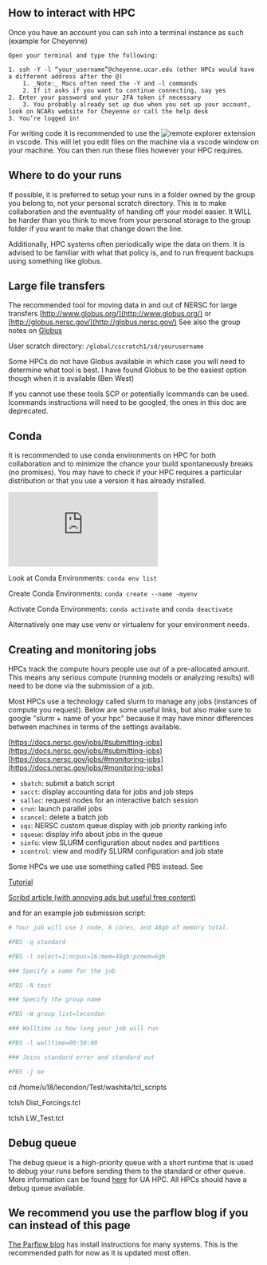 ## How to interact with HPC
Once you have an account you can ssh into a terminal instance as such (example for Cheyenne)

    Open your terminal and type the following: 

    1. ssh -Y -l “your_username”@cheyenne.ucar.edu (other HPCs would have a different address after the @)
        1. _Note:_ Macs often need the -Y and -l commands
        2. If it asks if you want to continue connecting, say yes
    2. Enter your password and your 2FA token if necessary
        3. You probably already set up duo when you set up your account, look on NCARs website for Cheyenne or call the help desk
    3. You’re logged in!

For writing code it is recommended to use the ![remote explorer extension](https://code.visualstudio.com/docs/remote/ssh) in vscode. This will let you edit files on the machine via a vscode window on your machine. You can then run these files however your HPC requires.

## Where to do your runs
If possible, it is preferred to setup your runs in a folder owned by the group you belong to, not your personal scratch directory. This is to make collaboration and the eventuality of handing off your model easier. It WILL be harder than you think to move from your personal storage to the group folder if you want to make that change down the line.

Additionally, HPC systems often periodically wipe the data on them. It is advised to be familiar with what that policy is, and to run frequent backups using something like globus.

## Large file transfers
The recommended tool for moving data in and out of NERSC for large transfers
[http://www.globus.org/](http://www.globus.org/) or [http://globus.nersc.gov/](http://globus.nersc.gov/)
See also the group notes on [Globus](../data_and_file_transfers/globus.md)

User scratch directory: `/global/cscratch1/sd/yourusername`

Some HPCs do not have Globus available in which case you will need to determine what tool is best. I have found Globus to be the easiest option though when it is available (Ben West)

If you cannot use these tools SCP or potentially Icommands can be used. Icommands instructions will need to be googled, the ones in this doc are deprecated.

## Conda
It is recommended to use conda environments on HPC for both collaboration and to minimize the chance your build spontaneously breaks (no promises). You may have to check if your HPC requires a particular distribution or that you use a version it has already installed.

![anaconda instructions](https://conda.io/projects/conda/en/latest/user-guide/getting-started.html)

Look at Conda Environments: `conda env list`

Create Conda Environments: `conda create --name -myenv`

Activate Conda Environments: `conda activate` and `conda deactivate`

Alternatively one may use venv or virtualenv for your environment needs.

## Creating and monitoring jobs 
HPCs track the compute hours people use out of a pre-allocated amount. This means any serious compute (running models or analyzing results) will need to be done via the submission of a job.

Most HPCs use a technology called slurm to manage any jobs (instances of compute you request). Below are some useful links, but also make sure to google "slurm + name of your hpc" because it may have minor differences between machines in terms of the settings available. 

[https://docs.nersc.gov/jobs/#submitting-jobs](https://docs.nersc.gov/jobs/#submitting-jobs)
[https://docs.nersc.gov/jobs/#monitoring-jobs](https://docs.nersc.gov/jobs/#monitoring-jobs)

- `sbatch`: submit a batch script
- `sacct`: display accounting data for jobs and job steps
- `salloc`: request nodes for an interactive batch session
- `srun`: launch parallel jobs
- `scancel`: delete a batch job
- `sqs`: NERSC custom queue display with job priority ranking info
- `squeue`: display info about jobs in the queue
- `sinfo`: view SLURM configuration about nodes and partitions
- `scontrol`: view and modify SLURM configuration and job state

Some HPCs we use use something called PBS instead. See

[Tutorial](https://emleddin.github.io/comp-chem-website/UNIXguide-PBS.html)

[Scribd article (with annoying ads but useful free content)](https://www.scribd.com/document/359446973/PBS-Queue-Commands)

and for an example job submission script:

```bash
# Your job will use 1 node, 8 cores, and 48gb of memory total.

#PBS -q standard

#PBS -l select=1:ncpus=16:mem=48gb:pcmem=6gb

### Specify a name for the job

#PBS -N test

### Specify the group name

#PBS -W group_list=lecondon

### Walltime is how long your job will run

#PBS -l walltime=00:50:00

### Joins standard error and standard out

#PBS -j oe
```


cd /home/u18/lecondon/Test/washita/tcl_scripts

tclsh Dist_Forcings.tcl

tclsh LW_Test.tcl


## Debug queue

The debug queue is a high-priority queue with a short runtime that is used to debug your runs before sending them to the standard or other queue. More information can be found [here](https://docs.hpc.arizona.edu/display/UAHPC/Allocation+and+Limits) for UA HPC. All HPCs should have a debug queue available.

## We recommend you use the parflow blog if you can instead of this page
[The Parflow blog](http://parflow.blogspot.com/) has install instructions for many systems. This is the recommended path for now as it is updated most often.

